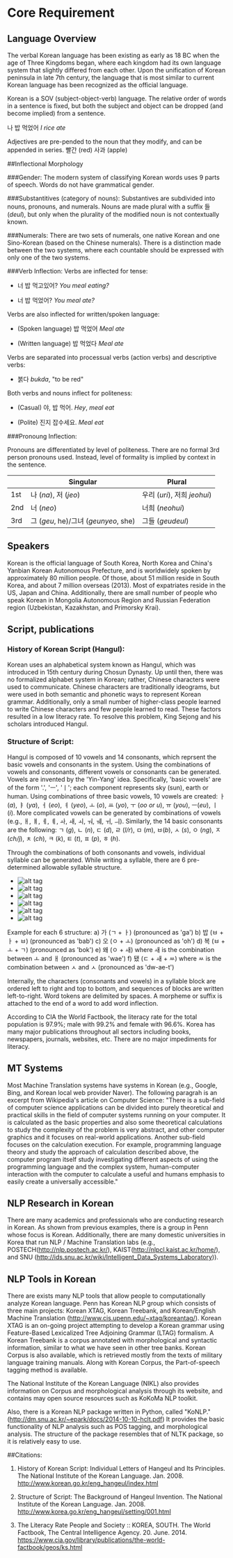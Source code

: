 # Core Requirement

## Language Overview

The verbal Korean language has been existing as early as 18 BC when the age of Three Kingdoms began, where each kingdom had its own language system that slightly differed from each other. Upon the unification of Korean peninsula in late 7th century, the language that is most similar to current Korean language has been recognized as the official language. 

Korean is a SOV (subject-object-verb) language. The relative order of words in a sentence is fixed, but both the subject and object can be dropped (and become implied) from a sentence.

나 밥 먹었어
*I rice ate*

Adjectives are pre-pended to the noun that they modify, and can be appended in series.
빨간 (red) 사과 (apple)

##Inflectional Morphology

###Gender: 
The modern system of classifying Korean words uses 9 parts of speech. Words do not have grammatical gender.

###Substantitives (category of nouns): 
Substantives are subdivided into nouns, pronouns, and numerals. Nouns are made plural with a suffix 들 (*deul*), but only when the plurality of the modified noun is not contextually known.

###Numerals:
There are two sets of numerals, one native Korean and one Sino-Korean (based on the Chinese numerals). There is a distinction made between the two systems, where each countable should be expressed with only one of the two systems.

###Verb Inflection:
Verbs are inflected for tense:

- 너 밥 먹고있어? 
*You* *meal* *eating?*

- 너 밥 먹었어? 
*You* *meal* *ate?*

Verbs are also inflected for written/spoken language:

- (Spoken language) 밥 먹었어 
*Meal* *ate*

- (Written language) 밥 먹었다 
*Meal* *ate*

Verbs are separated into processual verbs (action verbs) and descriptive verbs: 

- 붉다 *bukda*, "to be red"

Both verbs and nouns inflect for politeness:

- (Casual) 야, 밥 먹어. 
*Hey*, *meal* *eat*

- (Polite) 진지 잡수세요. 
*Meal* *eat*

###Pronoung Inflection:

Pronouns are differentiated by level of politeness. There are no formal 3rd person pronouns used. Instead, level of formality is implied by context in the sentence.

|     | Singular                             | Plural                       |
|-----|--------------------------------------|------------------------------|
| 1st | 나 (*na*), 저 (*jeo*)                | 우리 (*uri*), 저희 *jeohui*) |
| 2nd | 너 (*neo*)                           | 너희 (*neohui*)              |
| 3rd | 그 (*geu*, he)/그녀 (*geunyeo*, she) | 그들 (*geudeul*)             |

## Speakers
Korean is the official language of South Korea, North Korea and China's Yanbian Korean Autonomous Prefecture, and is worldwidely spoken by approximately 80 million people. Of those, about 51 million reside in South Korea, and about 7 million overseas (2013). Most of expatriates reside in the US, Japan and China. Additionally, there are small number of people who speak Korean in Mongolia Autonomous Region and Russian Federation region (Uzbekistan, Kazakhstan, and Primorsky Krai).

## Script, publications
### History of Korean Script (Hangul):
Korean uses an alphabetical system known as Hangul, which was introduced in 15th century during Chosun Dynasty.
Up until then, there was no formalized alphabet system in Korean; rather, Chinese characters were used to communicate.
Chinese characters are traditionally ideograms, but were used in both semantic and phonetic ways to represent Korean grammar.
Additionally, only a small number of higher-class people learned to write Chinese characters and few people learned to read.
These factors resulted in a low literacy rate. To resolve this problem, King Sejong and his scholars introduced Hangul.

### Structure of Script:
Hangul is composed of 10 vowels and 14 consonants, which reprsent the basic vowels and consonants in the system.
Using the combinations of vowels and consonants, different vowels or consonants can be generated.
Vowels are invented by the 'Yin-Yang' idea. Specifically, 'basic vowels' are of the form '.', 'ㅡ', 'ㅣ'; each component represents sky (sun), earth or human.
Using combinations of three basic vowels, 10 vowels are created:
ㅏ (*a*), ㅑ (*ya*), ㅓ (*eo*), ㅕ (*yeo*), ㅗ (*o*), ㅛ (*yo*), ㅜ (*oo or u*), ㅠ (*you*), ㅡ(*eu*), ㅣ (*i*).
More complicated vowels can be generated by combinations of vowels (e.g., ㅐ, ㅒ, ㅔ, ㅖ, ㅘ, ㅙ, ㅚ, ㅝ, ㅞ, ㅟ, ㅢ).
Similarly, the 14 basic consonants are the following:
ㄱ (*g*), ㄴ (*n*), ㄷ (*d*), ㄹ (*l/r*), ㅁ (*m*), ㅂ(*b*), ㅅ (*s*), ㅇ (*ng*), ㅈ (*ch/j*), ㅊ (*ch*), ㅋ (*k*), ㅌ (*t*), ㅍ (*p*), ㅎ (*h*).

Through the combinations of both consonants and vowels, individual syllable can be generated. While writing a syllable, there are 6 pre-determined allowable syllable structure. 
  - ![alt tag](https://raw.githubusercontent.com/terrynsun/korean-research/master/1.jpg?token=AKPPwzmH4ByOK0ry5sYy7VVa3VMMTlvZks5VLfqGwA%3D%3D)
  - ![alt tag](https://raw.githubusercontent.com/terrynsun/korean-research/master/2.jpg?token=AKPPw1qupeUgpcBtWFwTiA1Z73hYnkQiks5VLfqHwA%3D%3D)
  - ![alt tag](https://raw.githubusercontent.com/terrynsun/korean-research/master/3.jpg?token=AKPPw04Tkbp88cdwbXPBWGxbpSmQbZkvks5VLfqIwA%3D%3D)
  - ![alt tag](https://raw.githubusercontent.com/terrynsun/korean-research/master/4.jpg?token=AKPPw0bFy1lY-JJFwwUeVBF2q6mhBjtIks5VLfqIwA%3D%3D)
  - ![alt tag](https://raw.githubusercontent.com/terrynsun/korean-research/master/5.jpg?token=AKPPwx6wVq0sVL7cA-dh0V1Cg37IxjUWks5VLfqJwA%3D%3D)
  - ![alt tag](https://raw.githubusercontent.com/terrynsun/korean-research/master/6.jpg?token=AKPPw6lmQmV8c5EHW-r5Wn3pJbt1pggpks5VLfqKwA%3D%3D)

Example for each 6 structure:
  a) 가 (ㄱ + ㅏ) (pronounced as 'ga')
  b) 밥 (ㅂ + ㅏ + ㅂ) (pronounced as 'bab')
  c) 오 (ㅇ + ㅗ) (pronounced as 'oh')
  d) 복 (ㅂ + ㅗ + ㄱ) (pronounced as 'bok')
  e) 왜 (ㅇ + ㅙ) where ㅙ is the combination between ㅗ and ㅐ (pronounced as 'wae')
  f) 됐 (ㄷ + ㅙ + ㅆ) where ㅆ is the combination between ㅅ and ㅅ (pronounced as 'dw-ae-t')

Internally, the characters (consonants and vowels) in a syllable block are ordered left to right and top to bottom, and sequences of blocks are written left-to-right.
Word tokens are delimited by spaces. A morpheme or suffix is attached to the end of a word to add word inflection.

According to CIA the World Factbook, the literacy rate for the total population is 97.9%; male with 99.2% and female with 96.6%. Korea has many major publications throughout all sectors including books, newspapers, journals, websites, etc. There are no major impediments for literacy. 

## MT Systems
Most Machine Translation systems have systems in Korean (e.g., Google, Bing, and Korean local web provider Naver). 
The following paragrah is an excerpt from Wikipedia's article on Computer Science:
"There is a sub-field of computer science applications can be divided into purely theoretical and practical skills in the field of computer systems running on your computer. It is calculated as the basic properties and also some theoretical calculations to study the complexity of the problem is very abstract, and other computer graphics and it focuses on real-world applications. Another sub-field focuses on the calculation execution. For example, programming language theory and study the approach of calculation described above, the computer program itself study investigating different aspects of using the programming language and the complex system, human-computer interaction with the computer to calculate a useful and humans emphasis to easily create a universally accessible."

## NLP Research in Korean
There are many academics and professionals who are conducting research in Korean. As shown from previous examples, there is a group in Penn whose focus is Korean. Additionally, there are many domestic universities in Korea that run NLP / Machine Translation labs (e.g., POSTECH(http://nlp.postech.ac.kr/), KAIST(http://nlpcl.kaist.ac.kr/home/), and SNU (http://ids.snu.ac.kr/wiki/Intelligent_Data_Systems_Laboratory)). 

## NLP Tools in Korean
There are exists many NLP tools that allow people to computationally analyze Korean language. Penn has Korean NLP group which consists of three main projects: Korean XTAG, Korean Treebank, and Korean/English Machine Translation (http://www.cis.upenn.edu/~xtag/koreantag/). Korean XTAG is an on-going project attempting to develop a Korean grammar using Feature-Based Lexicalized Tree Adjoining Grammar (LTAG) formalism. A Korean Treebank is a corpus annotated with morphological and syntactic information, similar to what we have seen in other tree banks. Korean Corpus is also available, which is retrieved mostly from the texts of military language training manuals. Along with Korean Corpus, the Part-of-speech tagging method is available.

The National Institute of the Korean Language (NIKL) also provides information on Corpus and morphological analysis through its website, and contains may open source resources such as KoKoMa NLP toolkit.

Also, there is a Korean NLP package written in Python, called "KoNLP." (http://dm.snu.ac.kr/~epark/docs/2014-10-10-hclt.pdf) It provides the basic functionality of NLP analysis such as POS tagging, and morphological analysis. The structure of the package resembles that of NLTK package, so it is relatively easy to use. 


##Citations:
1. History of Korean Script:
Individual Letters of Hangeul and Its Principles. The National Institute of the Korean Language. Jan. 2008. <http://www.korean.go.kr/eng_hangeul/index.html>

2. Structure of Script:
The Background of Hangeul Invention. The National Institute of the Korean Language. Jan. 2008. <http://www.korea.go.kr/eng_hangeul/setting/001.html>

3. The Literacy Rate
People and Society :: KOREA, SOUTH. The World Factbook, The Central Intelligence Agency. 20. June. 2014. <https://www.cia.gov/library/publications/the-world-factbook/geos/ks.html>

